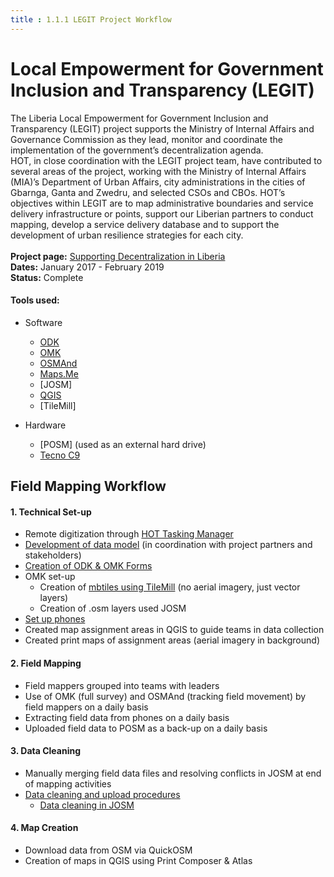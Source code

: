 ```yaml
---
title : 1.1.1 LEGIT Project Workflow
---
```

# Local Empowerment for Government Inclusion and Transparency (LEGIT) 
The Liberia Local Empowerment for Government Inclusion and Transparency (LEGIT) project supports the Ministry of Internal Affairs and Governance Commission as they lead, monitor and coordinate the implementation of the government’s decentralization agenda.
<br>
HOT, in close coordination with the LEGIT project team, have contributed to several areas of the project, working with the Ministry of Internal Affairs (MIA)’s Department of Urban Affairs, city administrations in the cities of Gbarnga, Ganta and Zwedru, and selected CSOs and CBOs. HOT’s objectives within LEGIT are to map administrative boundaries and service delivery infrastructure or points, support our Liberian partners to conduct mapping, develop a service delivery database and to support the development of urban resilience strategies for each city.
<br><br>**Project page:** [Supporting Decentralization in Liberia](https://www.hotosm.org/projects/legit_supporting_decentralization_in_liberian_cities)
<br>**Dates:** January 2017 - February 2019
<br>**Status:** Complete 

#### Tools used:

* Software
  * [ODK](https://github.com/hotosm/toolbox/wiki/4.2-Data-collection-applications#open-data-kit-odk)
  * [OMK](https://github.com/hotosm/toolbox/wiki/4.2-Data-collection-applications#openmapkit-omk)
  * [OSMAnd](https://github.com/hotosm/toolbox/wiki/4.3-Navigation-Applications#osmand)
  * [Maps.Me](https://github.com/hotosm/toolbox/wiki/4.2-Data-collection-applications#mapsme)
  * [JOSM]
  * [QGIS](https://github.com/hotosm/toolbox/wiki/7.1-QGIS)
  * [TileMill]

* Hardware
  * [POSM] (used as an external hard drive)
  * [Tecno C9](https://github.com/hotosm/toolbox/wiki/1.5-Hardware)

## Field Mapping Workflow 
#### 1. Technical Set-up
  * Remote digitization through [HOT Tasking Manager](https://github.com/hotosm/toolbox/wiki/3.1-Working-with-the-HOT-Tasking-Manager)
  * [Development of data model](https://github.com/hotosm/toolbox/wiki/4.1.2-Designing-The-Data-Model) (in coordination with project partners and stakeholders)
  * [Creation of ODK & OMK Forms](https://github.com/hotosm/toolbox/wiki/4.4-Creating-forms-(ODK-OMK))
  * OMK set-up
    * Creation of [mbtiles using TileMill](https://github.com/hotosm/toolbox/wiki/4.5-Creating-.mbtiles#tilemill) (no aerial imagery, just vector layers)
    * Creation of .osm layers used JOSM
  * [Set up phones](https://github.com/hotosm/toolbox/wiki/1.5.1-Setting-up-phones-and-servers)
  * Created map assignment areas in QGIS to guide teams in data collection
  * Created print maps of assignment areas (aerial imagery in background) 
#### 2. Field Mapping
  * Field mappers grouped into teams with leaders
  * Use of OMK (full survey) and OSMAnd (tracking field movement) by field mappers on a daily basis
  * Extracting field data from phones on a daily basis
  * Uploaded field data to POSM as a back-up on a daily basis
#### 3. Data Cleaning
  * Manually merging field data files and resolving conflicts in JOSM at end of mapping activities
  * [Data cleaning and upload procedures](https://github.com/hotosm/toolbox/wiki/5.2-OMK-Field-Data-Cleaning-Workflow)
    * [Data cleaning in JOSM](https://github.com/hotosm/toolbox/wiki/5.3-Data-Cleaning-with-JOSM)
#### 4. Map Creation
  * Download data from OSM via QuickOSM
  * Creation of maps in QGIS using Print Composer & Atlas

